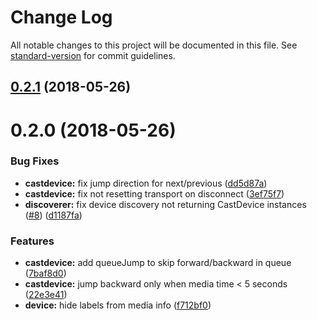 # Change Log

All notable changes to this project will be documented in this file. See [standard-version](https://github.com/conventional-changelog/standard-version) for commit guidelines.

<a name="0.2.1"></a>
## [0.2.1](https://github.com/quintstoffers/neeo-driver-googlecast/compare/v0.2.0...v0.2.1) (2018-05-26)



<a name="0.2.0"></a>
# 0.2.0 (2018-05-26)


### Bug Fixes

* **castdevice:** fix jump direction for next/previous ([dd5d87a](https://github.com/quintstoffers/neeo-driver-googlecast/commit/dd5d87a))
* **castdevice:** fix not resetting transport on disconnect ([3ef75f7](https://github.com/quintstoffers/neeo-driver-googlecast/commit/3ef75f7))
* **discoverer:** fix device discovery not returning CastDevice instances ([#8](https://github.com/quintstoffers/neeo-driver-googlecast/issues/8)) ([d1187fa](https://github.com/quintstoffers/neeo-driver-googlecast/commit/d1187fa))


### Features

* **castdevice:** add queueJump to skip forward/backward in queue ([7baf8d0](https://github.com/quintstoffers/neeo-driver-googlecast/commit/7baf8d0))
* **castdevice:** jump backward only when media time < 5 seconds ([22e3e41](https://github.com/quintstoffers/neeo-driver-googlecast/commit/22e3e41))
* **device:** hide labels from media info ([f712bf0](https://github.com/quintstoffers/neeo-driver-googlecast/commit/f712bf0))
